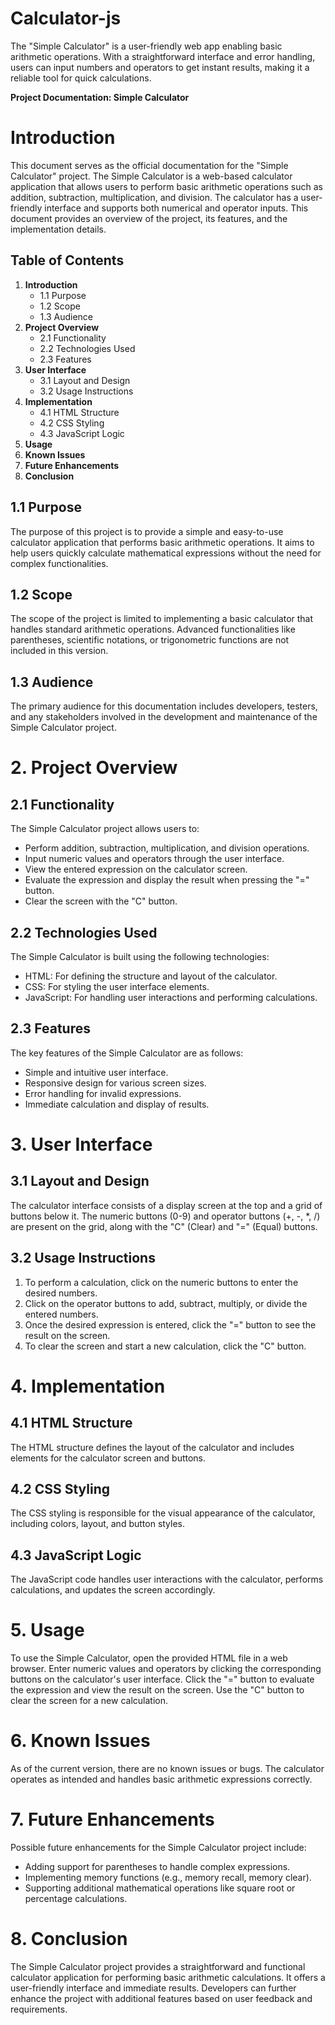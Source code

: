 # Calculator-js
The "Simple Calculator" is a user-friendly web app enabling basic arithmetic operations. With a straightforward interface and error handling, users can input numbers and operators to get instant results, making it a reliable tool for quick calculations.

**Project Documentation: Simple Calculator**

# Introduction

This document serves as the official documentation for the "Simple Calculator" project. The Simple Calculator is a web-based calculator application that allows users to perform basic arithmetic operations such as addition, subtraction, multiplication, and division. The calculator has a user-friendly interface and supports both numerical and operator inputs. This document provides an overview of the project, its features, and the implementation details.

## Table of Contents
1. **Introduction**
   - 1.1 Purpose
   - 1.2 Scope
   - 1.3 Audience
2. **Project Overview**
   - 2.1 Functionality
   - 2.2 Technologies Used
   - 2.3 Features
3. **User Interface**
   - 3.1 Layout and Design
   - 3.2 Usage Instructions
4. **Implementation**
   - 4.1 HTML Structure
   - 4.2 CSS Styling
   - 4.3 JavaScript Logic
5. **Usage**
6. **Known Issues**
7. **Future Enhancements**
8. **Conclusion**

## 1.1 Purpose

The purpose of this project is to provide a simple and easy-to-use calculator application that performs basic arithmetic operations. It aims to help users quickly calculate mathematical expressions without the need for complex functionalities.

## 1.2 Scope

The scope of the project is limited to implementing a basic calculator that handles standard arithmetic operations. Advanced functionalities like parentheses, scientific notations, or trigonometric functions are not included in this version.

## 1.3 Audience

The primary audience for this documentation includes developers, testers, and any stakeholders involved in the development and maintenance of the Simple Calculator project.

# 2. Project Overview

## 2.1 Functionality

The Simple Calculator project allows users to:

- Perform addition, subtraction, multiplication, and division operations.
- Input numeric values and operators through the user interface.
- View the entered expression on the calculator screen.
- Evaluate the expression and display the result when pressing the "=" button.
- Clear the screen with the "C" button.

## 2.2 Technologies Used

The Simple Calculator is built using the following technologies:

- HTML: For defining the structure and layout of the calculator.
- CSS: For styling the user interface elements.
- JavaScript: For handling user interactions and performing calculations.

## 2.3 Features

The key features of the Simple Calculator are as follows:

- Simple and intuitive user interface.
- Responsive design for various screen sizes.
- Error handling for invalid expressions.
- Immediate calculation and display of results.

# 3. User Interface

## 3.1 Layout and Design

The calculator interface consists of a display screen at the top and a grid of buttons below it. The numeric buttons (0-9) and operator buttons (+, -, *, /) are present on the grid, along with the "C" (Clear) and "=" (Equal) buttons.

## 3.2 Usage Instructions

1. To perform a calculation, click on the numeric buttons to enter the desired numbers.
2. Click on the operator buttons to add, subtract, multiply, or divide the entered numbers.
3. Once the desired expression is entered, click the "=" button to see the result on the screen.
4. To clear the screen and start a new calculation, click the "C" button.

# 4. Implementation

## 4.1 HTML Structure

The HTML structure defines the layout of the calculator and includes elements for the calculator screen and buttons.

## 4.2 CSS Styling

The CSS styling is responsible for the visual appearance of the calculator, including colors, layout, and button styles.

## 4.3 JavaScript Logic

The JavaScript code handles user interactions with the calculator, performs calculations, and updates the screen accordingly.

# 5. Usage

To use the Simple Calculator, open the provided HTML file in a web browser. Enter numeric values and operators by clicking the corresponding buttons on the calculator's user interface. Click the "=" button to evaluate the expression and view the result on the screen. Use the "C" button to clear the screen for a new calculation.

# 6. Known Issues

As of the current version, there are no known issues or bugs. The calculator operates as intended and handles basic arithmetic expressions correctly.

# 7. Future Enhancements

Possible future enhancements for the Simple Calculator project include:

- Adding support for parentheses to handle complex expressions.
- Implementing memory functions (e.g., memory recall, memory clear).
- Supporting additional mathematical operations like square root or percentage calculations.

# 8. Conclusion

The Simple Calculator project provides a straightforward and functional calculator application for performing basic arithmetic calculations. It offers a user-friendly interface and immediate results. Developers can further enhance the project with additional features based on user feedback and requirements.
